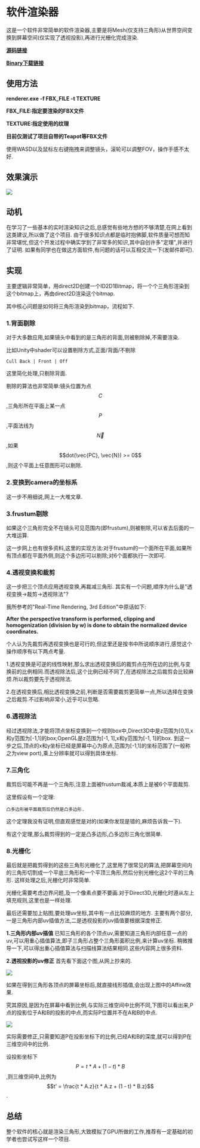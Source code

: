 ﻿<script type="text/javascript" async="" src="https://cdn.mathjax.org/mathjax/latest/MathJax.js?config=TeX-MML-AM_CHTML"> </script>

# 软件渲染器 
这是一个软件非常简单的软件渲染器,主要是将Mesh(仅支持三角形)从世界空间变换到屏幕空间(仅实现了透视投影),再进行光栅化完成渲染.

__[源码链接](https://github.com/knightlyj/renderer)__

__[Binary下载链接](https://github.com/knightlyj/renderer/releases/download/1.0.0/renderer.rar)__

## 使用方法

__renderer.exe -f FBX_FILE -t TEXTURE__

__FBX_FILE:指定要渲染的FBX文件__

__TEXTURE:指定使用的纹理__

__目前仅测试了项目自带的Teapot等FBX文件__

使用WASD以及鼠标左右键拖拽来调整镜头，滚轮可以调整FOV，操作手感不太好.

## 效果演示

![](https://raw.githubusercontent.com/knightlyj/renderer/master/docs/img/teapot.png)

## 动机
在学习了一些基本的实时渲染知识之后,总感觉有些地方想的不够清楚,在网上看到这类建议,所以做了这个项目.
由于很多知识点都是临时抱佛脚,软件质量可想而知非常堪忧,但这个开发过程中确实学到了非常多的知识,其中自创许多"定理",并进行了证明.
如果有同学也在做这方面软件,有问题的话可以互相交流一下(发邮件即可).

## 实现
主要逻辑非常简单，用direct2D创建一个ID2D1Bitmap，将一个个三角形渲染到这个bitmap上，再由direct2D渲染这个bitmap.

其中核心问题是如何将三角形渲染到bitmap，流程如下.

### 1.背面剔除
对于大多数应用,如果镜头中看到的是三角形的背面,则被剔除掉,不需要渲染.

比如Unity中shader可以设置剔除方式,正面/背面/不剔除
```
Cull Back | Front | Off
```

这里简化处理,只剔除背面.

剔除的算法也非常简单:镜头位置为点$$C$$,三角形所在平面上某一点$$P$$,平面法线为$$\vec{N}$$,如果$$dot(\vec{PC}, \vec{N}) >= 0$$,则这个平面上任意图形可以剔除.

### 2.变换到camera的坐标系
这一步不用细说,网上一大堆文章.

### 3.frustum剔除
如果这个三角形完全不在镜头可见范围内(即frustum),则被剔除,可以省去后面的一大堆运算.

这一步网上也有很多资料,这里的实现方法:对于frustum的一个面所在平面,如果所有顶点都在平面外侧,则这个多边形可以剔除;对6个面都执行一次即可.

### 4.透视变换和裁剪
这一步把三个顶点应用透视变换,再裁减三角形.
其实有一个问题,顺序为什么是"透视变换->裁剪->透视除法"?

我所参考的"Real-Time Rendering, 3rd Edition"中原话如下:

__After the perspective transform is performed, clipping and homogenization (division by w) is done to obtain the normalized device coordinates.__

个人认为先裁剪再透视变换也是可行的,但这里还是按书中所说顺序进行,感觉这个操作顺序有以下两点考量.

  1.透视变换是可逆的线性映射,那么求出透视变换后的裁剪点在所在边的比例,与变换前的比例相同.而透视除法后,这个比例已经不同了,在透视除法之后裁剪会比较麻烦.所以裁剪要先于透视除法.
  
  2.在透视变换后,相比透视变换之前,判断是否需要裁剪更简单一点,所以选择在变换之后裁剪.不过影响非常小,近乎可以忽略.

### 6.透视除法
经过透视除法,才能将顶点坐标变换到一个规则box中,Direct3D中是z范围为[0,1],x和y范围为[-1,1]的box;OpenGL是z范围为[-1, 1],x和y范围为[-1, 1]的box.
到这一步之后,顶点的x和y坐标已经是屏幕中心为原点,范围为[-1,1]的坐标范围了(一般称之为view port),乘上分辨率就可以得到具体坐标.

### 7.三角化 
裁剪后可能不再是一个三角形,注意上面被frustum裁减,本质上是被6个平面裁剪.

这里假设有一个定理:
```
凸多边形被平面裁剪后仍然是凸多边形.
```
这个定理我没有证明,但直观感觉是对的(如果你发现是错的,麻烦告诉我一下).

有这个定理,那么裁剪得到的一定是凸多边形,凸多边形三角化很简单.

### 8.光栅化
最后就是把裁剪得到的这些三角形光栅化了,这里用了很常见的算法,把屏幕空间内的三角形切割成一个平底三角形和一个平顶三角形,然后分别光栅化这2个平的三角形.
这样处理之后,光栅化时非常简单.

光栅化需要考虑边界问题,及一个像素点要不要画.对于Direct3D,光栅化时遵从左上填充规则,这里也是一样处理.

最后还需要加上贴图,要处理uv坐标,其中有一点比较麻烦的地方.
主要有两个部分,一是三角形内部uv插值方法,二是透视投影的uv插值要根据深度修正.

__1.三角形内部uv插值__
已知三角形的各个顶点uv,需要知道三角形内部任意一点的uv,可以用重心插值算法,即子三角形占整个三角形面积比例,来计算uv坐标.
稍微推导一下,可以得出重心插值算法与扫描线算法结果相同.这些内容网上很多资料.

__2.透视投影的uv修正__
首先看下面这个图,从网上抄来的.

![](https://raw.githubusercontent.com/knightlyj/renderer/master/docs/img/uv-correct.png)

如果在得到三角形各顶点的屏幕坐标后,就直接线形插值,会出现上图中的Affine效果.

究其原因,是因为在屏幕中看到比例,与实际三维空间中比例不同,下图可以看出来,P点的投影位于A和B的投影的中点,而实际P位置并不在A和B的中点.

![](https://raw.githubusercontent.com/knightlyj/renderer/master/docs/img/perspective-uv.png)

实际需要修正,只需要知道P在投影坐标下的比例,已经A和B的深度,就可以得到P在三维空间中的比例.

设投影坐标下$$P = t * A + (1 - t) * B$$,则三维空间中,比例为$$t' = \frac{t * A.z}{t * A.z + (1 - t) * B.z}$$.

## 总结
整个软件的核心就是渲染三角形,大致模拟了GPU所做的工作,推荐有一定基础的初学者也尝试写这样一个项目.
